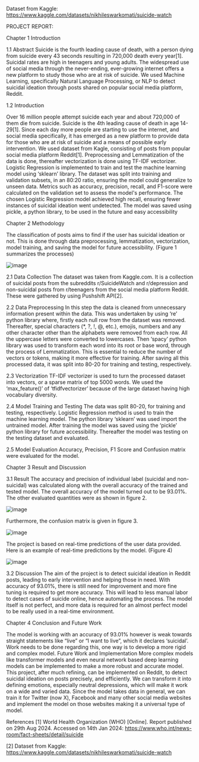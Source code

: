 Dataset from Kaggle: https://www.kaggle.com/datasets/nikhileswarkomati/suicide-watch


PROJECT REPORT:

Chapter 1 Introduction 

1.1	Abstract
Suicide is the fourth leading cause of death, with a person dying from suicide every 43 seconds resulting in 720,000 death every year[1]. Suicidal rates are high in teenagers and young adults. The widespread use of social media through the never-ending, ever-growing internet offers a new platform to study those who are at risk of suicide. We used Machine Learning, specifically Natural Language Processing, or NLP to detect suicidal ideation through posts shared on popular social media platform, Reddit. 

1.2 Introduction

Over 16 million people attempt suicide each year and about 720,000 of them die from suicide. Suicide is the 4th leading cause of death in age 14-29[1]. Since each day more people are starting to use the internet, and social media specifically, it has emerged as a new platform to provide data for those who are at risk of suicide and a means of possible early intervention. We used dataset from Kagle, consisting of posts from popular social media platform Reddit[1]. Preprocessing and Lemmatization of the data is done, thereafter vectorization is done using  TF-IDF vectorizer. Logistic Regression is implemented to train and test the machine learning model using ‘sklearn’ library. The dataset was split into training and validation subsets, in an 80:20 ratio, ensuring the model could generalize to unseen data. Metrics such as accuracy, precision, recall, and F1-score were calculated on the validation set to assess the model's performance. The chosen Logistic Regression model achieved high recall, ensuring fewer instances of suicidal ideation went undetected. The model was saved using pickle, a python library, to be used in the future and easy accessibility

Chapter 2 Methodology 

The classification of posts aims to find if the user has suicidal ideation or not. This is done through data preprocessing, lemmatization, vectorization, model training, and saving the model for future accessibility. (Figure 1 summarizes the processes)

![image](https://github.com/user-attachments/assets/277f1249-a8f5-4ae7-b56c-4d73b05caf54)

2.1 Data Collection
The dataset was taken from Kaggle.com. It is a collection of suicidal posts from the subreddits r/SuicideWatch and r/depression and non-suicidal posts from r/teenagers from the social media platform Reddit. These were gathered by using Pushshift API[2].

2.2 Data Preprocessing
In this step the data is cleaned from unnecessary information present within the data. This was undertaken by using ‘re’ python library where, firstly each null row from the dataset was removed. Thereafter, special characters (*, ?, !, @, etc.), emojis, numbers and any other character other than the alphabets were removed from each row. All the uppercase letters were converted to lowercases. Then ‘spacy’ python library was used to transform each word into its root or base word, through the process of Lemmatization. This is essential to reduce the number of vectors or tokens, making it more effective for training. After saving all this processed data, it was split into 80-20 for training and testing, respectively. 

2.3 Vectorization 
TF-IDF vectorizer is used to turn the processed dataset into vectors, or a sparse matrix of top 5000 words. We used the ‘max_feature()’ of ‘tfidfvectorizer’ because of the large dataset having high vocabulary diversity. 

2.4 Model Training and Testing
The data was split 80-20, for training and testing, respectively. Logistic Regression method is used to train the machine learning model. The python library ‘sklearn’ was used import the untrained model. After training the model was saved using the ‘pickle’ python library for future accessibility. Thereafter the model was testing on the testing dataset and evaluated.

2.5 Model Evaluation
Accuracy, Precision, F1 Score and Confusion matrix were evaluated for the model. 

Chapter 3 Result and Discussion

3.1 Result
The accuracy and precision of individual label (suicidal and non-suicidal) was calculated along with the overall accuracy of the trained and tested model. The overall accuracy of the model turned out to be 93.01%. 
The other evaluated quantities were as shown in figure 2.

![image](https://github.com/user-attachments/assets/57857660-1306-4afb-bb38-dca0f8a551c1)

Furthermore, the confusion matrix is given in figure 3.

![image](https://github.com/user-attachments/assets/58e22d8d-050b-4854-b76e-832bc95ffd2b)

The project is based on real-time predictions of the user data provided. Here is an example of real-time predictions by the model. (Figure 4)

![image](https://github.com/user-attachments/assets/ef6e1b8b-126a-4315-b7d0-4de9fd9162e6)

3.2 Discussion
The aim of the project is to detect suicidal ideation in Reddit posts, leading to early intervention and helping those in need. With accuracy of 93.01%, there is still need for improvement and more fine tuning is required to get more accuracy. This will lead to less manual labor to detect cases of suicide online, hence automating the process. The model itself is not perfect, and more data is required for an almost perfect model to be really used in a real-time environment. 

Chapter 4 Conclusion and Future Work 

The model is working with an accuracy of 93.01% however is weak towards straight statements like “live” or “I want to live”, which it declares ‘suicidal’. Work needs to be done regarding this, one way is to develop a more rigid and complex model. 
Future Work and Implementation
More complex models like transformer models and even neural network based deep learning models can be implemented to make a more robust and accurate model.
This project, after much refining, can be implemented on Reddit, to detect suicidal ideation on posts precisely, and efficiently. 
We can transform it into defining emotions, especially neutral depressions, which will make it work on a wide and varied data.
Since the model takes data in general, we can train it for Twitter (now X), Facebook and many other social media websites and implement the model on those websites making it a universal type of model.

References
[1] World Health Organization (WHO) [Online]. Report published on 29th Aug 2024. 
      Accessed on 14th Jan 2024:  https://www.who.int/news-room/fact-sheets/detail/suicide
      
[2] Dataset from Kaggle: https://www.kaggle.com/datasets/nikhileswarkomati/suicide-watch
